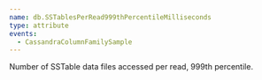 ```yaml
---
name: db.SSTablesPerRead999thPercentileMilliseconds
type: attribute
events:
  - CassandraColumnFamilySample
---
```


Number of SSTable data files accessed per read, 999th percentile.